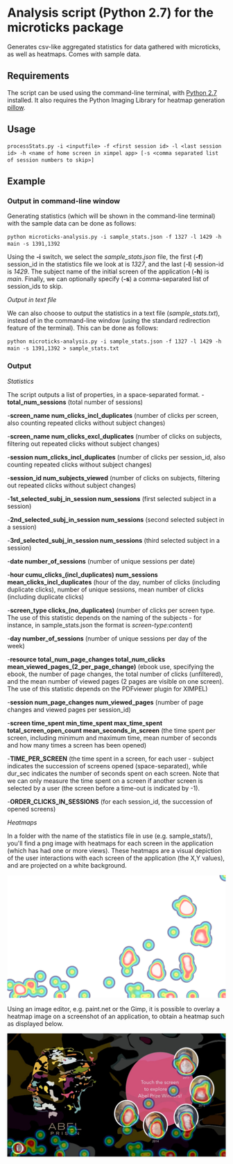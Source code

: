 # Analysis script (Python 2.7) for the microticks package

Generates csv-like aggregated statistics for data gathered with microticks, as well as heatmaps. Comes with sample data.

## Requirements
The script can be used using the command-line terminal, with [Python 2.7](https://www.python.org/download/releases/2.7/) installed. It also requires the Python Imaging Library for heatmap generation [pillow](https://github.com/python-pillow/Pillow). 

## Usage

	processStats.py -i <inputfile> -f <first session id> -l <last session id> -h <name of home screen in ximpel app> [-s <comma separated list of session numbers to skip>]

## Example

### Output in command-line window

Generating statistics (which will be shown in the command-line terminal) with the sample data can be done as follows: 

	python microticks-analysis.py -i sample_stats.json -f 1327 -l 1429 -h main -s 1391,1392

Using the **-i** switch, we select the *sample_stats.json* file, the first (**-f**) session_id in the statistics file we look at is *1327*, and the last (-**l**) session-id is *1429*. The subject name of the initial screen of the application (**-h**) is *main*. Finally, we can optionally specify (**-s**) a comma-separated list of session_ids to skip.

*Output in text file*

We can also choose to output the statistics in a text file (*sample_stats.txt*), instead of in the command-line window (using the standard redirection feature of the terminal). This can be done as follows:

	python microticks-analysis.py -i sample_stats.json -f 1327 -l 1429 -h main -s 1391,1392 > sample_stats.txt

### Output

*Statistics*

The script outputs a list of properties, in a space-separated format.
-**total_num_sessions** (total number of sessions)

-**screen_name num_clicks_incl_duplicates** (number of clicks per screen, also counting repeated clicks without subject changes)

-**screen_name num_clicks_excl_duplicates** (number of clicks on subjects, filtering out repeated clicks without subject changes)

-**session num_clicks_incl_duplicates** (number of clicks per session_id, also counting repeated clicks without subject changes)

-**session_id num_subjects_viewed** (number of clicks on subjects, filtering out repeated clicks without subject changes)

-**1st_selected_subj_in_session num_sessions** (first selected subject in a session)

-**2nd_selected_subj_in_session num_sessions** (second selected subject in a session)

-**3rd_selected_subj_in_session num_sessions** (third selected subject in a session)

-**date number_of_sessions** (number of unique sessions per date)

-**hour cumu_clicks_(incl_duplicates) num_sessions mean_clicks_incl_duplicates** (hour of the day, number of clicks (including duplicate clicks), number of unique sessions, mean number of clicks (including duplicate clicks)

-**screen_type clicks_(no_duplicates)** (number of clicks per screen type. The use of this statistic depends on the naming of the subjects - for instance, in sample_stats.json the format is *screen-type:content*)

-**day number_of_sessions** (number of unique sessions per day of the week)

-**resource total_num_page_changes total_num_clicks mean_viewed_pages_(2_per_page_change)** (ebook use, specifying the ebook, the number of page changes, the total number of clicks (unfiltered), and the mean number of viewed pages (2 pages are visible on one screen). The use of this statistic depends on the PDFviewer plugin for XIMPEL)

-**session num_page_changes num_viewed_pages** (number of page changes and viewed pages per session_id)

-**screen time_spent min_time_spent max_time_spent total_screen_open_count mean_seconds_in_screen** (the time spent per screen, including minimum and maximum time, mean number of seconds and how many times a screen has been opened)

-**TIME_PER_SCREEN** (the time spent in a screen, for each user - subject indicates the succession of screens opened (space-separated), while dur_sec indicates the number of seconds spent on each screen. Note that we can only measure the time spent on a screen if another screen is selected by a user (the screen before a time-out is indicated by -1).

-**ORDER_CLICKS_IN_SESSIONS** (for each session_id, the succession of opened screens)

*Heatmaps*

In a folder with the name of the statistics file in use (e.g. sample_stats/), you'll find a png image with heatmaps for each screen in the application (which has had one or more views). These heatmaps are a visual depiction of the user interactions with each screen of the application (the X,Y values), and are projected on a white background.

![Resulting heatmap for the main screen of an application](/images/heatmap-main.png "Resulting heatmap for the main screen of an application")

Using an image editor, e.g. paint.net or the Gimp, it is possible to overlay a heatmap image on a screenshot of an application, to obtain a heatmap such as displayed below.

![Resulting heatmap for the main screen of an application](/images/heatmap-overlay.jpg "Resulting heatmap for the main screen of an application")